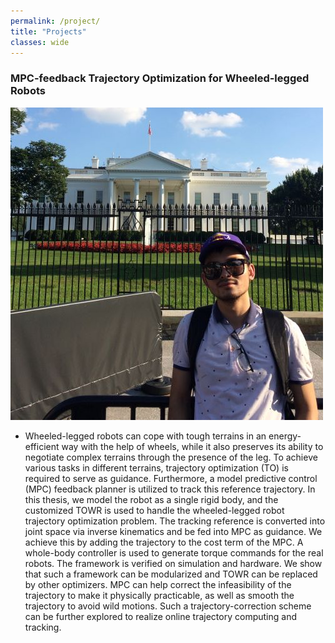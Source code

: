 ```yaml
---
permalink: /project/
title: "Projects"
classes: wide
---
```


### MPC-feedback Trajectory Optimization for Wheeled-legged Robots


![alt text](/assets/images/bio-photo.jpg "title")

- Wheeled-legged robots can cope with tough terrains in an energy-efficient way with the help of wheels, while it also preserves its ability to negotiate complex terrains through the presence of the leg.  To achieve various tasks in different terrains, trajectory optimization (TO) is required to serve as guidance.  Furthermore, a model predictive control (MPC) feedback planner is utilized to track this reference trajectory. In this thesis, we model the robot as a single rigid body, and the customized TOWR is used to handle the wheeled-legged robot trajectory optimization problem.  The tracking reference is converted into joint space via inverse kinematics and be fed into MPC as guidance.  We achieve this by adding the trajectory to the cost term of  the  MPC.  A  whole-body  controller  is  used  to  generate  torque  commands  for the real robots.  The framework is verified on simulation and hardware.  We show that such a framework can be modularized and TOWR can be replaced by other optimizers.   MPC  can  help  correct  the  infeasibility  of  the  trajectory  to  make  it physically practicable, as well as smooth the trajectory to avoid wild motions.  Such a trajectory-correction scheme can be further explored to realize online trajectory computing and tracking.
